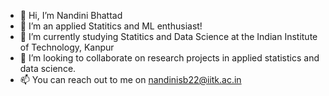 - 👋 Hi, I’m Nandini Bhattad
- 👀 I’m an applied Statitics and ML enthusiast!
- 🌱 I’m currently studying Statitics and Data Science at the Indian Institute of Technology, Kanpur
- 💞️ I’m looking to collaborate on research projects in applied statistics and data science.
- 📫 You can reach out to me on nandinisb22@iitk.ac.in

<!---
NandiniBhattad13/NandiniBhattad13 is a ✨ special ✨ repository because its `README.md` (this file) appears on your GitHub profile.
You can click the Preview link to take a look at your changes.
--->
